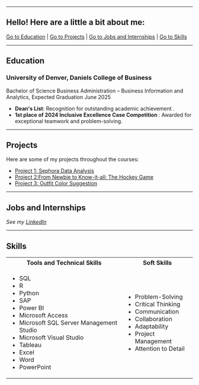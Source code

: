 <a name="top"></a>
<hr>

## Hello! Here are a little a bit about me:
<a href="#education">Go to Education</a> | 
<a href="#Projects">Go to Projects</a> | 
<a href="#profExp">Go to Jobs and Internships</a> |
<a href="#skills">Go to Skills</a>

<a name="education"></a>
<hr>

## Education
### University of Denver, Daniels College of Business
Bachelor of Science Business Administration – Business Information and Analytics, Expected Graduation June 2025

<ul>
  <li><b>Dean's List</b>: Recognition for outstanding academic achievement .</li>
  <li><b>1st place of 2024 Inclusive Excellence Case Competition </b>: Awarded for exceptional teamwork and problem-solving.</li>
</ul>

<a name="Projects"></a>
<hr>

## Projects
<p>Here are some of my projects throughout the courses:</p>
<ul>
  <li><a href="https://github.com/MouyseangAn/Sephora-Website-Data-Analysis-Project">Project 1: Sephora Data Analysis</a></li>
  <li><a href="https://github.com/MouyseangAn/NHL-for-Newbies-Blog">Project 2:From Newbie to Know-it-all: The Hockey Game </a></li>
  <li><a href="https://github.com/MouyseangAn/Outfit-Color-Suggestion">Project 3: Outfit Color Suggestion</a></li>
</ul>

<a name="profExp"></a>
<hr>

## Jobs and Internships
<i>See my [LinkedIn](https://www.linkedin.com/in/mouyseangan03/)</i>


<a name="skills"></a>
<hr>

## Skills

<table>
  <tr>
    <th>Tools and Technical Skills</th>
    <th>Soft Skills</th>
  </tr>
  <tr>
    <td>
      <ul>
        <li>SQL</li>
        <li>R</li>
        <li>Python</li>
        <li>SAP</li>
        <li>Power BI</li>
        <li>Microsoft Access</li>
        <li>Microsoft SQL Server Management Studio</li>
        <li>Microsoft Visual Studio</li>
        <li>Tableau</li>
        <li>Excel</li>
        <li>Word</li>
        <li>PowerPoint</li>
      </ul>
    </td>
    <td>
      <ul>
        <li>Problem-Solving</li>
        <li>Critical Thinking</li>
        <li>Communication</li>
        <li>Collaboration</li>
        <li>Adaptability</li>
        <li>Project Management</li>
        <li>Attention to Detail</li>
      </ul>
    </td>
  </tr>
</table>
